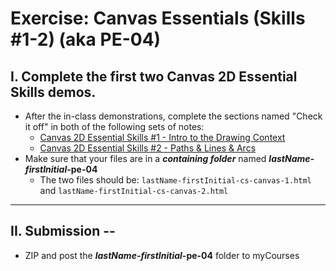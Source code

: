 #  Exercise: Canvas Essentials (Skills #1-2) (aka PE-04)

## I. Complete the first two Canvas 2D Essential Skills demos.

- After the in-class demonstrations, complete the sections named "Check it off" in both of the following sets of notes:
  - [Canvas 2D Essential Skills #1 - Intro to the Drawing Context](../notes/1-canvas-intro-to-drawing-context.md)
  - [Canvas 2D Essential Skills #2 - Paths & Lines & Arcs](../notes/2-canvas-paths-lines-arcs.md)
- Make sure that your files are in a ***containing folder*** named  ***lastName-firstInitial*-pe-04**
  - The two files should be: `lastName-firstInitial-cs-canvas-1.html` and `lastName-firstInitial-cs-canvas-2.html`

<hr>

## II. Submission --
- ZIP and post the ***lastName-firstInitial*-pe-04** folder to myCourses
